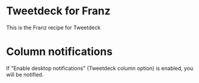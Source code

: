 # Tweetdeck for Franz
This is the Franz recipe for Tweetdeck

# Column notifications
If "Enable desktop notifications" (Tweetdeck column option) is enabled, you will be notified.
